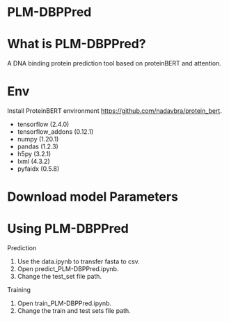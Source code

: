 # PLM-DBPPred

What is PLM-DBPPred?
=============
A DNA binding protein prediction tool based on proteinBERT and attention.

Env
=============
Install ProteinBERT environment https://github.com/nadavbra/protein_bert.
* tensorflow (2.4.0)
* tensorflow_addons (0.12.1)
* numpy (1.20.1)
* pandas (1.2.3)
* h5py (3.2.1)
* lxml (4.3.2)
* pyfaidx (0.5.8)

Download model Parameters
=============


Using PLM-DBPPred
=============
Prediction
1. Use the data.ipynb to transfer fasta to csv.
2. Open predict_PLM-DBPPred.ipynb.
3. Change the test_set file path.

Training
1. Open train_PLM-DBPPred.ipynb.
2. Change the train and test sets file path.

   
